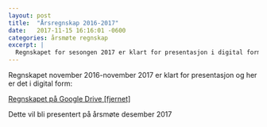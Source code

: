 ```yaml
---
layout: post
title:  "Årsregnskap 2016-2017"
date:   2017-11-15 16:16:01 -0600
categories: årsmøte regnskap
excerpt: |
  Regnskapet for sesongen 2017 er klart for presentasjon i digital form
---
```


Regnskapet november 2016-november 2017 er klart for presentasjon og her er det i digital form:

 <!-- more -->

[Regnskapet på Google Drive [fjernet]](-)

Dette vil bli presentert på årsmøte desember 2017
